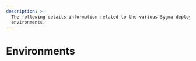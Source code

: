 ```yaml
---
description: >-
  The following details information related to the various Sygma deployment
  environments.
---
```


# Environments

